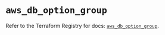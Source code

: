 # `aws_db_option_group`

Refer to the Terraform Registry for docs: [`aws_db_option_group`](https://registry.terraform.io/providers/hashicorp/aws/3.76.1/docs/resources/db_option_group).
